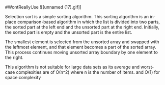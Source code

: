 #WontReallyUse
![[unnamed (17).gif]]

Selection sort is a simple sorting algorithm. This sorting algorithm is an in-place comparison-based algorithm in which the list is divided into two parts, the sorted part at the left end and the unsorted part at the right end. Initially, the sorted part is empty and the unsorted part is the entire list.  
  
The smallest element is selected from the unsorted array and swapped with the leftmost element, and that element becomes a part of the sorted array. This process continues moving unsorted array boundary by one element to the right.  
  
This algorithm is not suitable for large data sets as its average and worst-case complexities are of Ο(n^2) where n is the number of items. and O(1) for space complexity